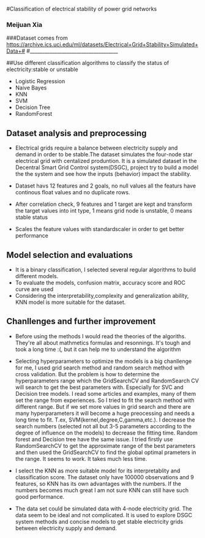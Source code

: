 #Classification of electrical stability of power grid networks
 ### Meijuan Xia
###Dataset comes from https://archive.ics.uci.edu/ml/datasets/Electrical+Grid+Stability+Simulated+Data+#
#____________________________________

##Use different classification algorithms to classify the status of electricity:stable or unstable
  - Logistic Regression
  - Naive Bayes
  - KNN
  - SVM
  - Decision Tree
  - RandomForest

## Dataset analysis and preprocessing

- Electrical grids require a balance between electricity supply and demand in order to be stable.The dataset simulates the four-node star electrical grid with centalized produntion. It is a simulated dataset in the Decentral Smart Grid Control system(DSGC), project try to build a model the the system and see how the inputs (behavior) impact the stability.

- Dataset havs 12 features and 2 goals, no null values all the featurs have continous float values and no duplicate rows.

- After correlation check, 9 features and 1 target are kept and transform the target values into int type, 1 means grid node is unstable, 0 means stable status

- Scales the feature values with standardscaler in order to get better performance

## Model selection and evaluations

- It is a binary classification, I selected several regular algorithms to build different models.
- To evaluate the models, confusion matrix, accuracy score and ROC curve are used
- Considering the interpretability,complexity and generalization ability, KNN model is more suitable for the dataset.

## Chanllenges and further improvement

- Before using the methods I would read the theories of the algoriths. They're all about mathmetics formulas and resonnings. It's tough and took a long time :(, but it can help me to understand the algorithm

- Selecting hyperparameters to optimize the models is a big chanllenge for me, I used grid search method and random search method with cross validation. But the problem is how to determine the hyperparameters range which the GridSearchCV and RandomSearch CV will search to get the best parameters with. Especially for SVC and Decision tree models. I read some articles and examples, many of them set the range from experiences. So I tried to fit the search method with different range. But if we set more values in grid search and there are many hyperparameters it will become a huge preocessing and needs a long time to fit. T.ex, SVM(kernel,degree,C,gamma,etc.). I decrease the search numbers (selected not all but 3-5 parameters according to the degree of influence on the models) to decrease the fitting time. Random forest and Decision tree have the same issue. I tried firstly use RandomSearchCV to get the approximate range of the best parameters and then used the GridSearchCV to find the global optimal prameters in the range. It seems to work. It takes much less time.

- I select the KNN as more suitable model for its interpretablity and classification score. The dataset only have 100000 observations and 9 features, so KNN has its own advantages with the numbers. If the numbers becomes much great I am not sure KNN can still have such good performance.

- The data set could be simulated data with 4-node electricity grid. The data seem to be ideal and not complicated. It is used to explore DSGC system methods and concise models to get stable electricity grids between electricity supply and demand.


